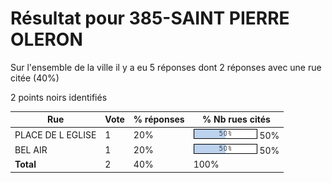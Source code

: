 # Résultat pour 385-SAINT PIERRE OLERON

Sur l'ensemble de la ville il y a eu 5 réponses dont 2 réponses avec une rue citée (40%)

2 points noirs identifiés

| Rue | Vote | % réponses | % Nb rues cités|
|-----|------|------------|----------------|
| PLACE DE L EGLISE | 1 | 20% | <img src="../../img/bar_50.gif" />&nbsp;50%|
| BEL AIR | 1 | 20% | <img src="../../img/bar_50.gif" />&nbsp;50%|
| **Total** | 2 | 40% | 100%|
